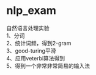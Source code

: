 # nlp_exam
自然语言处理实验</br>
1、分词</br>
2、统计词频，得到2-gram </br>
3、good-turing平滑</br>
4、应用veterbi算法得到</br>
5、得到一个非常非常简易的输入法</br>

